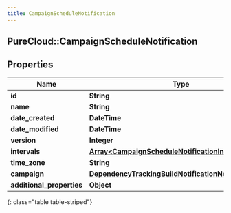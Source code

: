 ```yaml
---
title: CampaignScheduleNotification
---
```

## PureCloud::CampaignScheduleNotification

## Properties

|Name | Type | Description | Notes|
|------------ | ------------- | ------------- | -------------|
| **id** | **String** |  | [optional] |
| **name** | **String** |  | [optional] |
| **date_created** | **DateTime** |  | [optional] |
| **date_modified** | **DateTime** |  | [optional] |
| **version** | **Integer** |  | [optional] |
| **intervals** | [**Array&lt;CampaignScheduleNotificationIntervals&gt;**](CampaignScheduleNotificationIntervals.html) |  | [optional] |
| **time_zone** | **String** |  | [optional] |
| **campaign** | [**DependencyTrackingBuildNotificationNotificationUser**](DependencyTrackingBuildNotificationNotificationUser.html) |  | [optional] |
| **additional_properties** | **Object** |  | [optional] |
{: class="table table-striped"}


